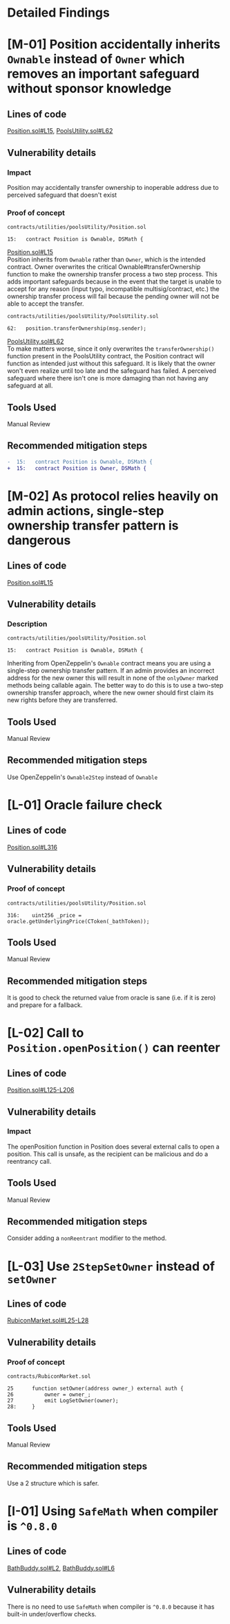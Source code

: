 # Detailed Findings
# [M-01] Position accidentally inherits `Ownable` instead of `Owner` which removes an important safeguard without sponsor knowledge
## Lines of code
[Position.sol#L15](https://github.com/code-423n4/2023-04-rubicon/blob/main/contracts/utilities/poolsUtility/Position.sol#L15), [PoolsUtility.sol#L62](https://github.com/code-423n4/2023-04-rubicon/blob/main/contracts/utilities/poolsUtility/PoolsUtility.sol#L62)
## Vulnerability details
### Impact
Position may accidentally transfer ownership to inoperable address due to perceived safeguard that doesn't exist
### Proof of concept
````solidity
contracts/utilities/poolsUtility/Position.sol

15:   contract Position is Ownable, DSMath {
````
[Position.sol#L15](https://github.com/code-423n4/2023-04-rubicon/blob/main/contracts/utilities/poolsUtility/Position.sol#L15)       
Position inherits from `Ownable` rather than `Owner`, which is the intended contract.
Owner overwrites the critical Ownable#transferOwnership function to make the ownership transfer process a two step process.
This adds important safeguards because in the event that the target is unable to accept for any reason (input typo, incompatible multisig/contract, etc.) the ownership transfer process will fail because the pending owner will not be able to accept the transfer.
````solidity
contracts/utilities/poolsUtility/PoolsUtility.sol

62:   position.transferOwnership(msg.sender);
````
[PoolsUtility.sol#L62](https://github.com/code-423n4/2023-04-rubicon/blob/main/contracts/utilities/poolsUtility/PoolsUtility.sol#L62)       
To make matters worse, since it only overwrites the `transferOwnership()` function present in the PoolsUtility contract, the Position contract will function as intended just without this safeguard. It is likely that the owner won't even realize until too late and the safeguard has failed.
A perceived safeguard where there isn't one is more damaging than not having any safeguard at all.
## Tools Used
Manual Review
## Recommended mitigation steps
````diff
-  15:   contract Position is Ownable, DSMath {
+  15:   contract Position is Owner, DSMath {
````

# [M-02] As protocol relies heavily on admin actions, single-step ownership transfer pattern is dangerous
## Lines of code
[Position.sol#L15](https://github.com/code-423n4/2023-04-rubicon/blob/main/contracts/utilities/poolsUtility/Position.sol#L15)
## Vulnerability details
### Description
````solidity
contracts/utilities/poolsUtility/Position.sol

15:   contract Position is Ownable, DSMath {
````
Inheriting from OpenZeppelin's `Ownable` contract means you are using a single-step ownership transfer pattern. If an admin provides an incorrect address for the new owner this will result in none of the `onlyOwner` marked methods being callable again. The better way to do this is to use a two-step ownership transfer approach, where the new owner should first claim its new rights before they are transferred.
## Tools Used
Manual Review
## Recommended mitigation steps
Use OpenZeppelin's `Ownable2Step` instead of `Ownable`

# [L-01] Oracle failure check
## Lines of code
[Position.sol#L316](https://github.com/code-423n4/2023-04-rubicon/blob/main/contracts/utilities/poolsUtility/Position.sol#L316)
## Vulnerability details
### Proof of concept
````solidity
contracts/utilities/poolsUtility/Position.sol

316:    uint256 _price = oracle.getUnderlyingPrice(CToken(_bathToken));
````
## Tools Used
Manual Review
## Recommended mitigation steps
It is good to check the returned value from oracle is sane (i.e. if it is zero) and prepare for a fallback.

# [L-02] Call to `Position.openPosition()` can reenter
## Lines of code
[Position.sol#L125-L206](https://github.com/code-423n4/2023-04-rubicon/blob/main/contracts/utilities/poolsUtility/Position.sol#L125-L206)
## Vulnerability details
### Impact
The openPosition function in Position does several external calls to open a position. This call is unsafe, as the recipient can be malicious and do a reentrancy call.
## Tools Used
Manual Review
## Recommended mitigation steps
Consider adding a `nonReentrant` modifier to the method.

# [L-03] Use `2StepSetOwner` instead of `setOwner`
## Lines of code
[RubiconMarket.sol#L25-L28](https://github.com/code-423n4/2023-04-rubicon/blob/main/contracts/RubiconMarket.sol#L25-L28)
## Vulnerability details
### Proof of concept
````solidity
contracts/RubiconMarket.sol

25      function setOwner(address owner_) external auth {
26          owner = owner_;
27          emit LogSetOwner(owner);
28:     }
````
## Tools Used
Manual Review
## Recommended mitigation steps
Use a 2 structure which is safer.

# [I-01] Using `SafeMath` when compiler is `^0.8.0`
## Lines of code
[BathBuddy.sol#L2](https://github.com/code-423n4/2023-04-rubicon/blob/main/contracts/periphery/BathBuddy.sol#L2), [BathBuddy.sol#L6](https://github.com/code-423n4/2023-04-rubicon/blob/main/contracts/periphery/BathBuddy.sol#L6)
## Vulnerability details
There is no need to use `SafeMath` when compiler is `^0.8.0` because it has built-in under/overflow checks.
